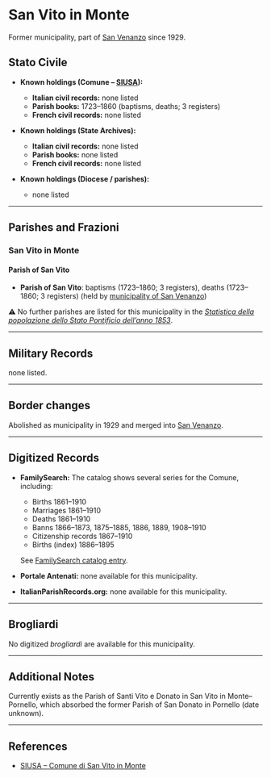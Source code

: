 # San Vito in Monte

Former municipality, part of [San Venanzo](san_venanzo.md) since 1929.

## Stato Civile

* **Known holdings (Comune – [SIUSA](https://siusa-archivi.cultura.gov.it/cgi-bin/siusa/pagina.pl?ChiaveAlbero=302360&ApriNodo=1&TipoPag=comparc&Chiave=302584)):**
  * **Italian civil records:** none listed
  * **Parish books:** 1723–1860 (baptisms, deaths; 3 registers)  
  * **French civil records:** none listed

* **Known holdings (State Archives):**
  * **Italian civil records:** none listed
  * **Parish books:** none listed
  * **French civil records:** none listed

* **Known holdings (Diocese / parishes):**
  * none listed

---

## Parishes and Frazioni

### San Vito in Monte

#### Parish of San Vito

* **Parish of San Vito**: baptisms (1723–1860; 3 registers), deaths (1723–1860; 3 registers) (held by [municipality of San Venanzo](https://siusa-archivi.cultura.gov.it/cgi-bin/siusa/pagina.pl?ChiaveAlbero=302360&ApriNodo=1&TipoPag=comparc&Chiave=302584))

⚠️ No further parishes are listed for this municipality in the *[Statistica della popolazione dello Stato Pontificio dell’anno 1853](https://www.google.it/books/edition/Statistics_della_popolazione_dello_Stato/v6dCAQAAMAAJ)*.

---

## Military Records

none listed.

---

## Border changes

Abolished as municipality in 1929 and merged into [San Venanzo](san_venanzo.md).

---

## Digitized Records

* **FamilySearch:** The catalog shows several series for the Comune, including:
  * Births 1861–1910
  * Marriages 1861–1910
  * Deaths 1861–1910
  * Banns 1866–1873, 1875–1885, 1886, 1889, 1908–1910
  * Citizenship records 1867–1910
  * Births (index) 1886–1895

  See [FamilySearch catalog entry](https://www.familysearch.org/en/search/catalog/koha:1176343).  

* **Portale Antenati:** none available for this municipality.

* **ItalianParishRecords.org:** none available for this municipality.

---

## Brogliardi

No digitized *brogliardi* are available for this municipality.

---

## Additional Notes

Currently exists as the Parish of Santi Vito e Donato in San Vito in Monte–Pornello, which absorbed the former Parish of San Donato in Pornello (date unknown).

---

## References

* [SIUSA – Comune di San Vito in Monte](https://siusa-archivi.cultura.gov.it/cgi-bin/siusa/pagina.pl?ChiaveAlbero=302360&ApriNodo=1&TipoPag=comparc&Chiave=302584)
